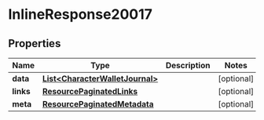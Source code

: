 # InlineResponse20017

## Properties
Name | Type | Description | Notes
------------ | ------------- | ------------- | -------------
**data** | [**List&lt;CharacterWalletJournal&gt;**](CharacterWalletJournal.md) |  |  [optional]
**links** | [**ResourcePaginatedLinks**](ResourcePaginatedLinks.md) |  |  [optional]
**meta** | [**ResourcePaginatedMetadata**](ResourcePaginatedMetadata.md) |  |  [optional]

